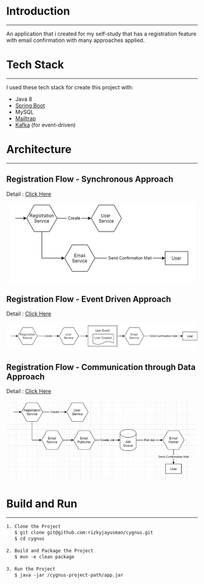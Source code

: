 # Introduction

___ 

An application that i created for my self-study that has a registration feature with email confirmation with many approaches applied.

# Tech Stack

___ 

I used these tech stack for create this project with:
* Java 8
* [Spring Boot](https://spring.io/projects/spring-boot)
* MySQL
* [Mailtrap](https://mailtrap.io/)
* [Kafka](https://kafka.apache.org/) (for event-driven)

# Architecture
___

## Registration Flow - Synchronous Approach

Detail : [Click Here](https://github.com/rizkyjayusman/cygnus/tree/approach/syncronous-way)

<div align='center'>

![Registration Flow - Synchronous Approach](docs/syncronous-approach.png)

</div>

## Registration Flow - Event Driven Approach

Detail : [Click Here](https://github.com/rizkyjayusman/cygnus/tree/approach/event-driven-approach)

<div align='center'>

![Registration Flow - Event Driven Approach](docs/event-driven-approach.png)

</div>

## Registration Flow - Communication through Data Approach

Detail : [Click Here](https://github.com/rizkyjayusman/cygnus/tree/approach/data-approach)

<div align='center'>

![Registration Flow - Communication through Data Approach](docs/data-approach.png)

</div>

# Build and Run

___ 

```
1. Clone the Project
   $ git clone git@github.com:rizkyjayusman/cygnus.git
   $ cd cygnus

2. Build and Package the Project
   $ mvn -e clean package

3. Run the Project
   $ java -jar /cygnus-project-path/app.jar
```
